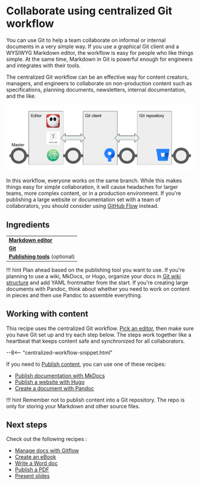 # Collaborate using centralized Git workflow

You can use Git to help a team collaborate on informal or internal documents in a very simple way. If you use a graphical Git client and a WYSIWYG Markdown editor, the workflow is easy for people who like things simple. At the same time, Markdown in Git is powerful enough for engineers and integrates with their tools.

The centralized Git workflow can be an effective way for content creators, managers, and engineers to collaborate on non-production content such as specifications, planning documents, newsletters, internal documentation, and the like.

![](../img/git-centralized-workflow.png)

In this workflow, everyone works on the same branch. While this makes things easy for simple collaboration, it will cause headaches for larger teams, more complex content, or in a production environment. If you're publishing a large website or documentation set with a team of collaborators, you should consider using [GitHub Flow](../recipes-gitflow/) instead.

## Ingredients

<table>
  <tr>
    <td><b><a href="../../tools/tools-editors/">Markdown editor</a></b></td>
  </tr>
  <tr>
    <td><b><a href="../../tools/tools-git-setup/">Git</a></b></td>
  </tr>
    <tr>
    <td><b><a href="../../tools/tools-publishing/">Publishing tools</a></b> (optional)</td>
  </tr>
</table>

!!! hint
    Plan ahead based on the publishing tool you want to use. 
    If you're planning to use a wiki, MkDocs, or Hugo, organize your docs in 
    [Git wiki structure](../../tools/tools-publishing#git-wiki-structure) and
    add YAML frontmatter from the start. If you're creating large documents with
    Pandoc, think about whether you need to work on content in pieces and 
    then use Pandoc to assemble everything.
    
## Working with content

This recipe uses the centralized Git workflow. [Pick an editor](../../tools/tools-editors/), then make sure you have Git set up and try each step below. The steps work together like a heartbeat that keeps content safe and synchronized for all collaborators.

--8<-- "centralized-workflow-snippet.html"

If you need to [Publish content](../../tools/tools-publishing/), you can use one of these recipes:

+ [Publish documentation with MkDocs](../recipes-mkdocs/)
+ [Publish a website with Hugo](../recipes-mkdocs/)
+ [Create a document with Pandoc](../recipes-pandoc/)

!!! hint
    Remember not to publish content into a Git repository. The repo is only for storing
    your Markdown and other source files.

## Next steps

Check out the following recipes  :

- [Manage docs with Gitflow](../recipes-gitflow/)
- [Create an eBook](../recipes-pandoc-ebook/)
- [Write a Word doc](../recipes-pandoc-word/)
- [Publish a PDF](../recipes-pandoc-pdf/)
- [Present slides](../recipes-slides/)

